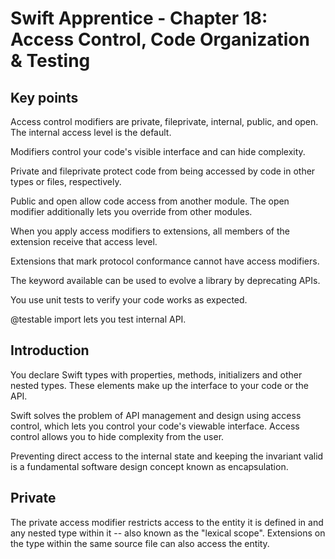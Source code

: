 # Swift Apprentice - Chapter 18: Access Control, Code Organization & Testing

## Key points

Access control modifiers are private, fileprivate, internal, public, and open. The internal access level is the default. 

Modifiers control your code's visible interface and can hide complexity. 

Private and fileprivate protect code from being accessed by code in other types or files, respectively. 

Public and open allow code access from another module. The open modifier additionally lets you override from other modules. 

When you apply access modifiers to extensions, all members of the extension receive that access level. 

Extensions that mark protocol conformance cannot have access modifiers. 

The keyword available can be used to evolve a library by deprecating APIs. 

You use unit tests to verify your code works as expected. 

@testable import lets you test internal API. 

## Introduction

You declare Swift types with properties, methods, initializers and other nested types. These elements make up the interface to your code or the API. 

Swift solves the problem of API management and design using access control, which lets you control your code's viewable interface. Access control allows you to hide complexity from the user. 

Preventing direct access to the internal state and keeping the invariant valid is a fundamental software design concept known as encapsulation.

## Private

The private access modifier restricts access to the entity it is defined in and any nested type within it -- also known as the "lexical scope". Extensions on the type within the same source file can also access the entity. 


